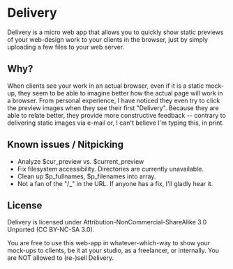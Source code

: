 # Delivery

Delivery is a micro web app that allows you to quickly show static previews of your web-design work to your clients in the browser, just by simply uploading a few files to your web server.

## Why?

When clients see your work in an actual browser, even if it is a static mock-up, they seem to be able to imagine better how the actual page will work in a browser. From personal experience, I have noticed they even try to click the preview images when they see their first "Delivery". Because they are able to relate better, they provide more constructive feedback -- contrary to delivering static images via e-mail or, I can't believe I'm typing this, in print.

## Known issues / Nitpicking

- Analyze $cur\_preview vs. $current\_preview
- Fix filesystem accessibility. Directories are currently unavailable.
- Clean up $p\_fullnames, $p\_filenames into array.
- Not a fan of the "/_" in the URL. If anyone has a fix, I'll gladly hear it.

## License

Delivery is licensed under Attribution-NonCommercial-ShareAlike 3.0 Unported (CC BY-NC-SA 3.0).

You are free to use this web-app in whatever-which-way to show your mock-ups to clients, be it at your studio, as a freelancer, or internally. You are NOT allowed to (re-)sell Delivery.